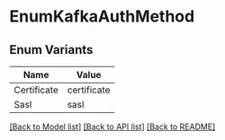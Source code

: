 # EnumKafkaAuthMethod

## Enum Variants

| Name | Value |
|---- | -----|
| Certificate | certificate |
| Sasl | sasl |


[[Back to Model list]](../README.md#documentation-for-models) [[Back to API list]](../README.md#documentation-for-api-endpoints) [[Back to README]](../README.md)


